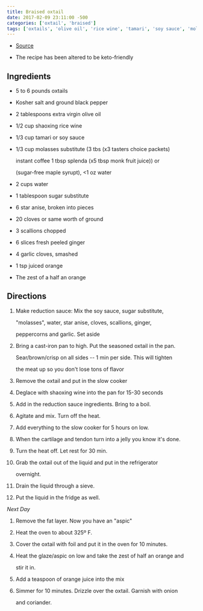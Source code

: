 ```yaml
---
title: Braised oxtail
date: 2017-02-09 23:11:00 -500
categories: ['oxtail', 'braised']
tags: ['oxtails', 'olive oil', 'rice wine', 'tamari', 'soy sauce', 'molasses substitute', 'instant coffee', 'splenda', 'monk fruit juice', 'sugar-free maple syrup', 'water', 'sugar substitute', 'star anise', 'cloves', 'scallions', 'ginger', 'garlic cloves', 'orange juice', 'orange zest', 'onion', 'coriander', 'sear', 'brown', 'crisp', 'deglace', 'boil', 'agitate', 'slow cook', 'rest', 'drain', 'heat', 'cover', 'simmer', 'drizzle', 'garnish']
---
```


-   [Source](http://www.thinkeatdrink.com/chinese-oxtail-recipe/)
-   The recipe has been altered to be keto-friendly

## Ingredients

-   5 to 6 pounds oxtails
-   Kosher salt and ground black pepper
-   2 tablespoons extra virgin olive oil
-   1/2 cup shaoxing rice wine
-   1/3 cup tamari or soy sauce
-   1/3 cup molasses substitute (3 tbs (x3 tasters choice packets)
    instant coffee 1 tbsp splenda (x5 tbsp monk fruit juice)) or
    (sugar-free maple syrupt), \<1 oz water
-   2 cups water
-   1 tablespoon sugar substitute
-   6 star anise, broken into pieces
-   20 cloves or same worth of ground
-   3 scallions chopped
-   6 slices fresh peeled ginger
-   4 garlic cloves, smashed
-   1 tsp juiced orange
-   The zest of a half an orange

## Directions

1.  Make reduction sauce: Mix the soy sauce, sugar substitute,
    \"molasses\", water, star anise, cloves, scallions, ginger,
    peppercorns and garlic. Set aside
2.  Bring a cast-iron pan to high. Put the seasoned oxtail in the pan.
    Sear/brown/crisp on all sides -- 1 min per side. This will tighten
    the meat up so you don't lose tons of flavor
3.  Remove the oxtail and put in the slow cooker
4.  Deglace with shaoxing wine into the pan for 15-30 seconds
5.  Add in the reduction sauce ingredients. Bring to a boil.
6.  Agitate and mix. Turn off the heat.
7.  Add everything to the slow cooker for 5 hours on low.
8.  When the cartilage and tendon turn into a jelly you know it's done.
9.  Turn the heat off. Let rest for 30 min.
10. Grab the oxtail out of the liquid and put in the refrigerator
    overnight.
11. Drain the liquid through a sieve.
12. Put the liquid in the fridge as well.

*Next Day*

1.  Remove the fat layer. Now you have an "aspic"
2.  Heat the oven to about 325º F.
3.  Cover the oxtail with foil and put it in the oven for 10 minutes.
4.  Heat the glaze/aspic on low and take the zest of half an orange and
    stir it in.
5.  Add a teaspoon of orange juice into the mix
6.  Simmer for 10 minutes. Drizzle over the oxtail. Garnish with onion
    and coriander.
